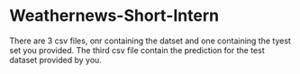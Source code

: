 # Weathernews-Short-Intern

There are 3 csv files, onr containing the datset and one containing the tyest set you provided.
The third csv file contain the prediction for the test dataset provided by you.
